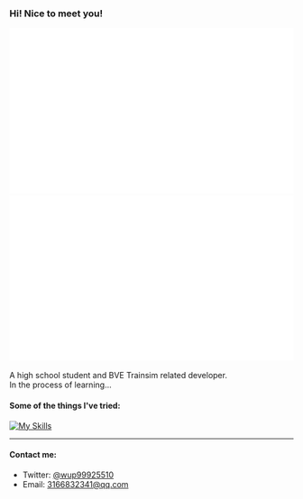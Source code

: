 ### Hi! Nice to meet you!  
![](https://raw.githubusercontent.com/winup-zhou/winup-zhou/master/generated/overview.svg)
![](https://raw.githubusercontent.com/winup-zhou/winup-zhou/master/generated/languages.svg)

A high school student and BVE Trainsim related developer.  
In the process of learning...

#### Some of the things I've tried:  
[![My Skills](https://skillicons.dev/icons?i=arduino,cs,cpp,vscode,visualstudio,githubactions,ubuntu&perline=12)](https://skillicons.dev)

----
#### Contact me:  
 - Twitter: [@wup99925510](https://twitter.com/wup99925510)
 - Email: 3166832341@qq.com

